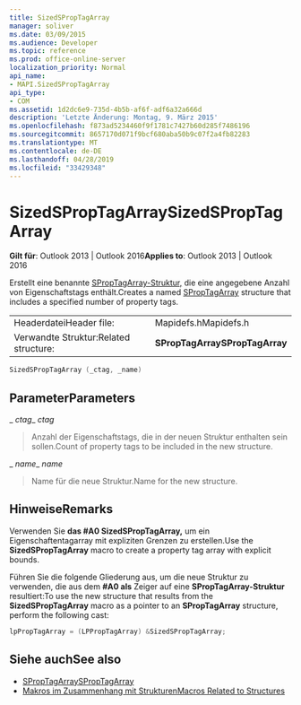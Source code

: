 ```yaml
---
title: SizedSPropTagArray
manager: soliver
ms.date: 03/09/2015
ms.audience: Developer
ms.topic: reference
ms.prod: office-online-server
localization_priority: Normal
api_name:
- MAPI.SizedSPropTagArray
api_type:
- COM
ms.assetid: 1d2dc6e9-735d-4b5b-af6f-adf6a32a666d
description: 'Letzte Änderung: Montag, 9. März 2015'
ms.openlocfilehash: f873ad5234460f9f1781c7427b60d285f7486196
ms.sourcegitcommit: 8657170d071f9bcf680aba50b9c07f2a4fb82283
ms.translationtype: MT
ms.contentlocale: de-DE
ms.lasthandoff: 04/28/2019
ms.locfileid: "33429348"
---
```

# <a name="sizedsproptagarray"></a><span data-ttu-id="22208-103">SizedSPropTagArray</span><span class="sxs-lookup"><span data-stu-id="22208-103">SizedSPropTagArray</span></span>

<span data-ttu-id="22208-104">**Gilt für**: Outlook 2013 | Outlook 2016</span><span class="sxs-lookup"><span data-stu-id="22208-104">**Applies to**: Outlook 2013 | Outlook 2016</span></span> 
  
<span data-ttu-id="22208-105">Erstellt eine benannte [SPropTagArray-Struktur,](sproptagarray.md) die eine angegebene Anzahl von Eigenschaftstags enthält.</span><span class="sxs-lookup"><span data-stu-id="22208-105">Creates a named [SPropTagArray](sproptagarray.md) structure that includes a specified number of property tags.</span></span> 
  
|||
|:-----|:-----|
|<span data-ttu-id="22208-106">Headerdatei</span><span class="sxs-lookup"><span data-stu-id="22208-106">Header file:</span></span>  <br/> |<span data-ttu-id="22208-107">Mapidefs.h</span><span class="sxs-lookup"><span data-stu-id="22208-107">Mapidefs.h</span></span>  <br/> |
|<span data-ttu-id="22208-108">Verwandte Struktur:</span><span class="sxs-lookup"><span data-stu-id="22208-108">Related structure:</span></span>  <br/> |<span data-ttu-id="22208-109">**SPropTagArray**</span><span class="sxs-lookup"><span data-stu-id="22208-109">**SPropTagArray**</span></span> <br/> |
   
```cpp
SizedSPropTagArray (_ctag, _name)
```

## <a name="parameters"></a><span data-ttu-id="22208-110">Parameter</span><span class="sxs-lookup"><span data-stu-id="22208-110">Parameters</span></span>

<span data-ttu-id="22208-111">_ _ctag_</span><span class="sxs-lookup"><span data-stu-id="22208-111">_ _ctag_</span></span>
  
> <span data-ttu-id="22208-112">Anzahl der Eigenschaftstags, die in der neuen Struktur enthalten sein sollen.</span><span class="sxs-lookup"><span data-stu-id="22208-112">Count of property tags to be included in the new structure.</span></span>
    
<span data-ttu-id="22208-113">_ _name_</span><span class="sxs-lookup"><span data-stu-id="22208-113">_ _name_</span></span>
  
> <span data-ttu-id="22208-114">Name für die neue Struktur.</span><span class="sxs-lookup"><span data-stu-id="22208-114">Name for the new structure.</span></span>
    
## <a name="remarks"></a><span data-ttu-id="22208-115">Hinweise</span><span class="sxs-lookup"><span data-stu-id="22208-115">Remarks</span></span>

<span data-ttu-id="22208-116">Verwenden Sie **das #A0 SizedSPropTagArray,** um ein Eigenschaftentagarray mit expliziten Grenzen zu erstellen.</span><span class="sxs-lookup"><span data-stu-id="22208-116">Use the **SizedSPropTagArray** macro to create a property tag array with explicit bounds.</span></span> 
  
<span data-ttu-id="22208-117">Führen Sie die folgende Gliederung aus, um die neue Struktur zu verwenden, die aus dem **#A0 als** Zeiger auf eine **SPropTagArray-Struktur** resultiert:</span><span class="sxs-lookup"><span data-stu-id="22208-117">To use the new structure that results from the **SizedSPropTagArray** macro as a pointer to an **SPropTagArray** structure, perform the following cast:</span></span> 
  
```cpp
lpPropTagArray = (LPPropTagArray) &SizedSPropTagArray;

```

## <a name="see-also"></a><span data-ttu-id="22208-118">Siehe auch</span><span class="sxs-lookup"><span data-stu-id="22208-118">See also</span></span>

- [<span data-ttu-id="22208-119">SPropTagArray</span><span class="sxs-lookup"><span data-stu-id="22208-119">SPropTagArray</span></span>](sproptagarray.md)
- [<span data-ttu-id="22208-120">Makros im Zusammenhang mit Strukturen</span><span class="sxs-lookup"><span data-stu-id="22208-120">Macros Related to Structures</span></span>](macros-related-to-structures.md)

